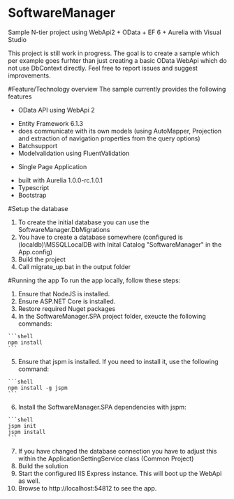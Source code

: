 # SoftwareManager
Sample N-tier project using WebApi2 + OData + EF 6 + Aurelia with Visual Studio

This project is still work in progress. The goal is to create a sample which per example goes furhter than just creating a basic OData WebApi which do not use DbContext directly.
Feel free to report issues and suggest improvements.

#Feature/Technology overview
The sample currently provides the following features
- OData API using WebApi 2
 + Entity Framework 6.1.3
 + does communicate with its own models (using AutoMapper, Projection and extraction of navigation properties from the query options)
 + Batchsupport
 + Modelvalidation using FluentValidation
- Single Page Application
 + built with Aurelia 1.0.0-rc.1.0.1
 + Typescript
 + Bootstrap

#Setup the database
1. To create the initial database you can use the SoftwareManager.DbMigrations
2. You have to create a database somewhere (configured is (localdb)\MSSQLLocalDB with Inital Catalog "SoftwareManager" in the App.config) 
3. Build the project
4. Call migrate_up.bat in the output folder

#Running the app
To run the app locally, follow these steps:
  1. Ensure that NodeJS is installed.
  2. Ensure ASP.NET Core is installed.
  3. Restore required Nuget packages
  4. In the SoftwareManager.SPA project folder, exeucte the following commands:
  
    ```shell
    npm install
    ```
  5. Ensure that jspm is installed. If you need to install it, use the following command:
  
    ```shell
    npm install -g jspm
    ```
  6. Install the SoftwareManager.SPA dependencies with jspm:
    
    ```shell
    jspm init
    jspm install
    ```
  7. If you have changed the database connection you have to adjust this within the ApplicationSettingService class (Common Project)
  8. Build the solution
  9. Start the configured IIS Express instance. This will boot up the WebApi as well.
  10. Browse to http://localhost:54812 to see the app.
  
